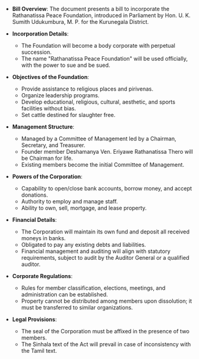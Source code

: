 - **Bill Overview**: The document presents a bill to incorporate the Rathanatissa Peace Foundation, introduced in Parliament by Hon. U. K. Sumith Udukumbura, M. P. for the Kurunegala District.
- **Incorporation Details**:
  - The Foundation will become a body corporate with perpetual succession.
  - The name "Rathanatissa Peace Foundation" will be used officially, with the power to sue and be sued.
  
- **Objectives of the Foundation**:
  - Provide assistance to religious places and pirivenas.
  - Organize leadership programs.
  - Develop educational, religious, cultural, aesthetic, and sports facilities without bias.
  - Set cattle destined for slaughter free.

- **Management Structure**:
  - Managed by a Committee of Management led by a Chairman, Secretary, and Treasurer.
  - Founder member Deshamanya Ven. Eriyawe Rathanatissa Thero will be Chairman for life.
  - Existing members become the initial Committee of Management.

- **Powers of the Corporation**:
  - Capability to open/close bank accounts, borrow money, and accept donations.
  - Authority to employ and manage staff.
  - Ability to own, sell, mortgage, and lease property.

- **Financial Details**:
  - The Corporation will maintain its own fund and deposit all received moneys in banks.
  - Obligated to pay any existing debts and liabilities.
  - Financial management and auditing will align with statutory requirements, subject to audit by the Auditor General or a qualified auditor.

- **Corporate Regulations**:
  - Rules for member classification, elections, meetings, and administration can be established.
  - Property cannot be distributed among members upon dissolution; it must be transferred to similar organizations.

- **Legal Provisions**:
  - The seal of the Corporation must be affixed in the presence of two members.
  - The Sinhala text of the Act will prevail in case of inconsistency with the Tamil text.